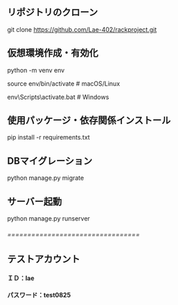 ## **リポジトリのクローン**

git clone https://github.com/Lae-402/rackproject.git



## **仮想環境作成・有効化**

python -m venv env

source env/bin/activate  # macOS/Linux

env\Scripts\activate.bat  # Windows



## **使用パッケージ・依存関係インストール**

pip install -r requirements.txt



## **DBマイグレーション**

python manage.py migrate



## **サーバー起動**

python manage.py runserver


###### =================================
## テストアカウント
#### ＩＤ：lae
#### パスワード：test0825
